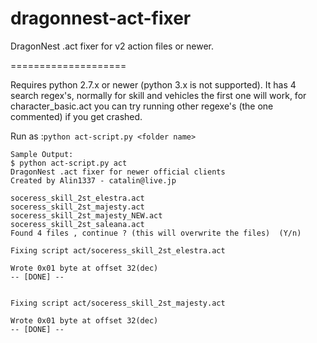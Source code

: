 dragonnest-act-fixer
====================

DragonNest .act fixer for v2 action files or newer.

====================

Requires python 2.7.x or newer (python 3.x is not supported).
It has 4 search regex's, normally for skill and vehicles the first one will work, for character_basic.act you can try running other regexe's (the one commented) if you get crashed.

Run as :` python act-script.py <folder name> `


```
Sample Output:
$ python act-script.py act 
DragonNest .act fixer for newer official clients
Created by Alin1337 - catalin@live.jp

soceress_skill_2st_elestra.act
soceress_skill_2st_majesty.act
soceress_skill_2st_majesty_NEW.act
soceress_skill_2st_saleana.act
Found 4 files , continue ? (this will overwrite the files)  (Y/n)

Fixing script act/soceress_skill_2st_elestra.act

Wrote 0x01 byte at offset 32(dec)
-- [DONE] --


Fixing script act/soceress_skill_2st_majesty.act

Wrote 0x01 byte at offset 32(dec)
-- [DONE] --
```
